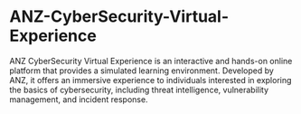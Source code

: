 # ANZ-CyberSecurity-Virtual-Experience
ANZ CyberSecurity Virtual Experience is an interactive and hands-on online platform that provides a simulated learning environment. Developed by ANZ, it offers an immersive experience to individuals interested in exploring the basics of cybersecurity, including threat intelligence, vulnerability management, and incident response.
